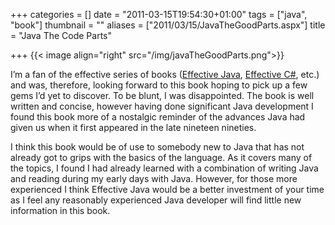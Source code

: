+++
categories = []
date = "2011-03-15T19:54:30+01:00"
tags = ["java", "book"]
thumbnail = ""
aliases = ["2011/03/15/JavaTheGoodParts.aspx"]
title = "Java The Code Parts"

+++
{{< image align="right" src="/img/javaTheGoodParts.png">}}

I’m a fan of the effective series of books ([Effective Java][1], [Effective C#][2], etc.) 
and was, therefore, looking forward to this book hoping to pick up a few gems 
I’d yet to discover. To be blunt, I was disappointed. The book is well written 
and concise, however having done significant Java development I found this book 
more of a nostalgic reminder of the advances Java had given us when it first 
appeared in the late nineteen nineties.

I think this book would be of use to somebody new to Java that has not already 
got to grips with the basics of the language. As it covers many of the topics, I 
found I had already learned with a combination of writing Java and reading during 
my early days with Java. However, for those more experienced I think Effective 
Java would be a better investment of your time as I feel any reasonably experienced 
Java developer will find little new information in this book.

[1]: http://www.informit.com/store/effective-java-9780321356680
[2]: http://www.informit.com/store/effective-c-sharp-50-specific-ways-to-improve-your-9780321245663
